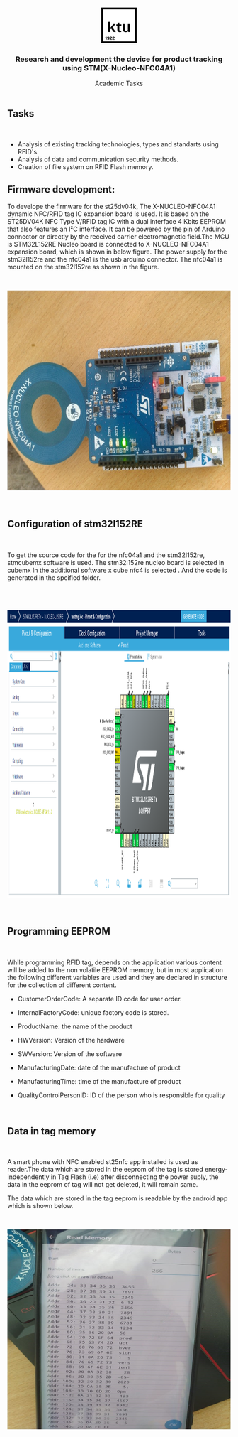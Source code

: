 <br/>
<p align="center">
  <a href="https://github.com/Rajmvr24/Product-tracking-using-RFID">
    <img src="logo.png" alt="Logo" width="80" height="80">
  </a>

  <h3 align="center">Research and development the device for product tracking using STM(X-Nucleo-NFC04A1) 
  </h3>
    <p align="center">
    Academic Tasks
    <br/>
    <br/>
  </p>
</p>

## Tasks

<br/>

- Analysis of existing tracking technologies, types and standarts using RFID's.  
- Analysis of data and communication security methods. 
- Creation of file system on RFID Flash memory.

## Firmware development:
To develope  the firmware for the st25dv04k, The X-NUCLEO-NFC04A1 dynamic NFC/RFID tag IC expansion board is used. It is based on the ST25DV04K NFC Type V/RFID tag IC with a dual interface 4 Kbits EEPROM that also features an I²C interface. It can be powered by the pin of Arduino connector or directly by the received carrier electromagnetic field.The MCU is STM32L152RE Nucleo board is connected to X-NUCLEO-NFC04A1 expansion board, which is shown in below figure. The power supply for the stm32l152re and the nfc04a1 is the usb arduino connector. The nfc04a1 is mounted on the stm32l152re as shown in the figure.


<br/>
<p align="center">
 <a href="https://github.com/Rajmvr24/Product-tracking-using-RFID">
    <img src="nucleo.jpg" alt="chart" width="650" height="450">
  </a>
</p>
<br/>

## Configuration of stm32l152RE

<br/>

To get the source code for the for the nfc04a1 and the stm32l152re, stmcubemx software is used. The stm32l152re nucleo board  is selected in cubemx In the additional software x cube nfc4 is selected . And the code is generated in the spcified folder.

<br/>


<br/>
<p align="center">
 <a href="https://github.com/Rajmvr24/Product-tracking-using-RFID">
    <img src="config.png" alt="chart" width="1000" height="650">
  </a>
</p>
<br/>

##	Programming EEPROM

<br/>

While programming RFID tag, depends on the application various content will  be added to the non volatile EEPROM memory, but in most application the following different variables are used and they are declared in structure for the collection of different content.

- CustomerOrderCode:  A separate ID code for user order.

- InternalFactoryCode:  unique factory code is stored.

- ProductName: the name of the product

- HWVersion: Version of the hardware

- SWVersion: Version of the software

- ManufacturingDate: date of the manufacture of product

- ManufacturingTime: time of the manufacture of product

- QualityControlPersonID: ID of the person who is responsible for quality

<br/>

## Data in tag memory

<br/>

A smart phone with NFC enabled st25nfc app installed is used as reader.The data which are stored in the eeprom  of the  tag is stored energy-independently in Tag Flash (i.e) after disconnecting the power suply, the data in the eeprom of tag will not get deleted, it will remain same.

The data which are stored in the tag eeprom is readable by the android app which is shown below.

<br/>
<p align="center">
 <a href="https://github.com/Rajmvr24/Product-tracking-using-RFID">
    <img src="data.jpg" alt="chart" width="650" height="450">
  </a>
</p>
<br/>
